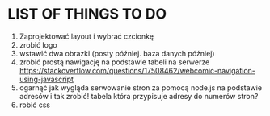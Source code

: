 LIST OF THINGS TO DO 
=====

 1. Zaprojektować layout i wybrać czcionkę
 2. zrobić logo
 3. wstawić dwa obrazki
 (posty później. baza danych później)
 4. zrobić prostą nawigację na podstawie tabeli na serwerze
  https://stackoverflow.com/questions/17508462/webcomic-navigation-using-javascript
  5. ogarnąć jak wygląda serwowanie stron za pomocą node.js na podstawie adresów i tak zrobić!
  tabela która przypisuje adresy do numerów stron?
 4. robić css